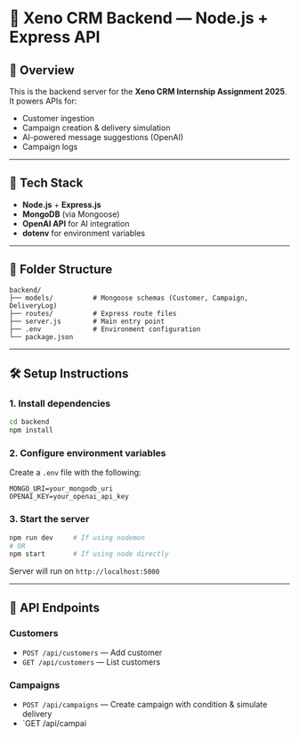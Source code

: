 # 📘 Xeno CRM Backend — Node.js + Express API

## 🚀 Overview
This is the backend server for the **Xeno CRM Internship Assignment 2025**. It powers APIs for:
- Customer ingestion
- Campaign creation & delivery simulation
- AI-powered message suggestions (OpenAI)
- Campaign logs

---

## 🧱 Tech Stack
- **Node.js** + **Express.js**
- **MongoDB** (via Mongoose)
- **OpenAI API** for AI integration
- **dotenv** for environment variables

---

## 📁 Folder Structure
```
backend/
├── models/          # Mongoose schemas (Customer, Campaign, DeliveryLog)
├── routes/          # Express route files
├── server.js        # Main entry point
├── .env             # Environment configuration
└── package.json
```

---

## 🛠️ Setup Instructions

### 1. Install dependencies
```bash
cd backend
npm install
```

### 2. Configure environment variables
Create a `.env` file with the following:
```
MONGO_URI=your_mongodb_uri
OPENAI_KEY=your_openai_api_key
```

### 3. Start the server
```bash
npm run dev     # If using nodemon
# OR
npm start       # If using node directly
```

Server will run on `http://localhost:5000`

---

## 📡 API Endpoints
### Customers
- `POST /api/customers` — Add customer
- `GET /api/customers` — List customers

### Campaigns
- `POST /api/campaigns` — Create campaign with condition & simulate delivery
- `GET /api/campai
